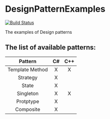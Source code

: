 DesignPatternExamples
=====
[![Build Status](https://travis-ci.org/hckhanh/DesignPatternExamples.svg?branch=master)](https://travis-ci.org/hckhanh/DesignPatternExamples)

The examples of Design patterns

The list of available patterns:
-----
|     Pattern     | C#  | C++ |
|:---------------:|:---:|:---:|
| Template Method |  X  |  X  |
|     Strategy    |  X  |     |
|      State      |  X  |     |
|    Singleton    |  X  |  X  |
|    Protptype    |  X  |     |
|    Composite    |  X  |     |
